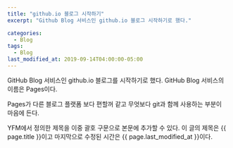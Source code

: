 ```yaml
---
title: "github.io 블로그 시작하기"
excerpt: "Github Blog 서비스인 github.io 블로그 시작하기로 했다."

categories:
  - Blog
tags:
  - Blog
last_modified_at: 2019-09-14T04:00:00-05:00
---
```



GitHub Blog 서비스인 github.io 블로그를 시작하기로 했다.
GitHub Blog 서비스의 이름은 Pages이다.

Pages가 다른 블로그 플랫폼 보다 편할꺼 같고 무엇보다 git과 함께 사용하는 부분이 마음에 든다.

YFM에서 정의한 제목을 이중 괄호 구문으로 본문에 추가할 수 있다.
이 글의 제목은 {{ page.title }}이고
마지막으로 수정된 시간은 {{ page.last_modified_at }}이다.

